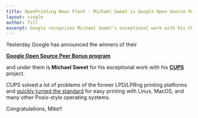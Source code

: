 ```yaml
---
title: OpenPrinting News Flash - Michael Sweet is Google Open Source Peer Bonus winner for CUPS
layout: single
author: Till
excerpt: Google recognizes Michael Sweet's exceptional work with his CUPS project!
---
```

Yesterday Google has announced the winners of their

**[Google Open Source Peer Bonus program](https://opensource.googleblog.com/2023/05/google-open-source-peer-bonus-program-announces-first-group-of-winners-2023.html)**

and under them is **Michael Sweet** for his exceptional work with his **[CUPS](/cups/)** project.

CUPS solved a lot of problems of the former LPD/LPRng printing platforms and [quickly turned the standard](/history/) for easy printing with Linux, MacOS, and many other Posix-style operating systems.

Congratulations, Mike!!
